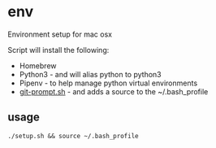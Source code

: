 # env
Environment setup for mac osx

Script will install the following:

* Homebrew
* Python3 - and will alias python to python3
* Pipenv - to help manage python virtual environments
* [git-prompt.sh](https://raw.githubusercontent.com/git/git/master/contrib/completion/git-prompt.sh) - and adds a source to the ~/.bash_profile 


## usage

`./setup.sh && source ~/.bash_profile`
